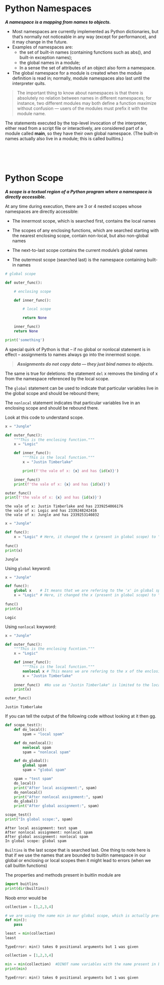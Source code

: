 
# Python Namespaces


***A namespace is a mapping from names to objects.***

* Most namespaces are currently implemented as Python dictionaries, but that’s normally not noticeable in any way (except for performance), and it may change in the future.
* Examples of namespaces are: 
    * the set of built-in names (containing functions such as abs(), and built-in exception names); 
    * the global names in a module;
    * In a sense the set of attributes of an object also form a namespace. 
* The global namespace for a module is created when the module definition is read in; normally, module namespaces also last until the interpreter quits.

>The important thing to know about namespaces is that there is absolutely no relation between names in different namespaces; for instance, two different modules may both define a function maximize without confusion — users of the modules must prefix it with the module name.

The statements executed by the top-level invocation of the interpreter, either read from a script file or interactively, are considered part of a module called __main__, so they have their own global namespace. (The built-in names actually also live in a module; this is called builtins.)

<br/>
<br/>
<br/>

# Python Scope

***A scope is a textual region of a Python program where a namespace is directly accessible.***

At any time during execution, there are 3 or 4 nested scopes whose namespaces are directly accessible:

* The innermost scope, which is searched first, contains the local names

* The scopes of any enclosing functions, which are searched starting with the nearest enclosing scope, contain non-local, but also non-global names

* The next-to-last scope contains the current module’s global names

* The outermost scope (searched last) is the namespace containing built-in names

```python
# global scope

def outer_func():

    # enclosing scope

    def inner_func():

        # local scope

        return None

    inner_func()
    return None

print('something')
```

A special quirk of Python is that – if no global or nonlocal statement is in effect – assignments to names always go into the innermost scope.

> ***Assignments do not copy data — they just bind names to objects.*** 

The same is true for deletions: the statement `del` x removes the binding of x from the namespace referenced by the local scope.

The `global` statement can be used to indicate that particular variables live in the global scope and should be rebound there; 

The `nonlocal` statement indicates that particular variables live in an enclosing scope and should be rebound there.


Look at this code to understand scope.
```python
x = "Jungle"

def outer_func():
    """This is the enclosing function."""
    x = "Logic"

    def inner_func():
        """This is the local function."""
        x = "Justin Timberlake"

        print(f'the vale of x: {x} and has {id(x)}')

    inner_func()
    print(f'the vale of x: {x} and has {id(x)}')

outer_func()
print(f'the vale of x: {x} and has {id(x)}')
```
```
the vale of x: Justin Timberlake and has 2339254066176
the vale of x: Logic and has 2339248242416
the vale of x: Jungle and has 2339253146032
```


```python
x = "Jungle"

def func():
    x = "Logic" # Here, it changed the x (present in global scope) to "Logic"
    
func()
print(x)
```
```
Jungle
```
  

Using `global` keyword:

```python
x = "Jungle"

def func():
    global x    # It means that we are refering to the 'x' in global space.
    x = "Logic" # Here, it changed the x (present in global scope) to "Logic"
    
func()
print(x)
```
```
Logic
```
Using `nonlocal` kwyword:

```python
x = "Jungle"

def outer_func():
    """This is the enclosing fucntion."""
    x = "Logic"

    def inner_func():
        """This is the local function."""
        nonlocal x # This means we are refering to the x of the enclosing scope.
        x = "Justin Timberlake"
    
    inner_func()  #No use as "Justin Timberlake" is limited to the local scope of inner_func
    print(x)

outer_func()
```
```
Justin Timberlake
```

If you can tell the output of the following code without looking at it then gg.

```python
def scope_test():
    def do_local():
        spam = "local spam"

    def do_nonlocal():
        nonlocal spam
        spam = "nonlocal spam"

    def do_global():
        global spam
        spam = "global spam"

    spam = "test spam"
    do_local()
    print("After local assignment:", spam)
    do_nonlocal()
    print("After nonlocal assignment:", spam)
    do_global()
    print("After global assignment:", spam)

scope_test()
print("In global scope:", spam)
```
```
After local assignment: test spam
After nonlocal assignment: nonlocal spam
After global assignment: nonlocal spam
In global scope: global spam
```

`Builtins` is the last scope that is searched last. One thing to note here is that if we use the names that are bounded to builtin namespace in our global or enclosing or local scopes then it might lead to errors (when we call builtin functions)

The properties and methods present in buitlin module are 
```python
import buitlins
print(dir(builtins))
```

Noob error would be 
```python
collection = [1,2,3,4]

# we are using the name min in our global scope, which is actually present in the builtins namespace. 
def min():
    pass  

least = min(collection)
least
```
```
TypeError: min() takes 0 positional arguments but 1 was given
```

```python
collection = [1,2,3,4] 

min = min(collection)  #DINOT name variables with the name present in builtin namespace.
print(min)
```
```
TypeError: min() takes 0 positional arguments but 1 was given
```
